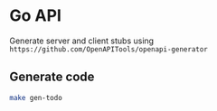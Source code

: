 # Go API

Generate server and client stubs using `https://github.com/OpenAPITools/openapi-generator`

## Generate code

```sh
make gen-todo
```
